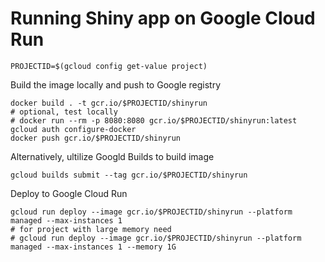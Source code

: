 # Running Shiny app on Google Cloud Run

```
PROJECTID=$(gcloud config get-value project)
```

Build the image locally and push to Google registry
```
docker build . -t gcr.io/$PROJECTID/shinyrun
# optional, test locally
# docker run --rm -p 8080:8080 gcr.io/$PROJECTID/shinyrun:latest
gcloud auth configure-docker
docker push gcr.io/$PROJECTID/shinyrun
```

Alternatively, ultilize Googld Builds to build image
```
gcloud builds submit --tag gcr.io/$PROJECTID/shinyrun
```

Deploy to Google Cloud Run
```
gcloud run deploy --image gcr.io/$PROJECTID/shinyrun --platform managed --max-instances 1
# for project with large memory need
# gcloud run deploy --image gcr.io/$PROJECTID/shinyrun --platform managed --max-instances 1 --memory 1G
```
